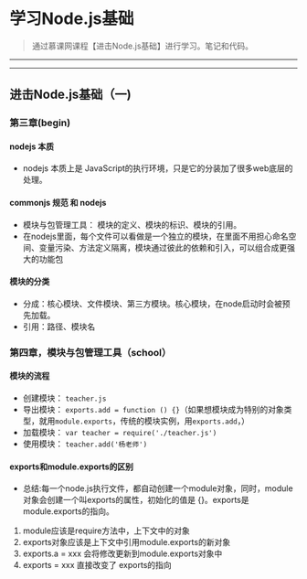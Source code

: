 # 学习Node.js基础
> 通过慕课网课程【进击Node.js基础】进行学习。笔记和代码。

---------------------------------------------
---------------------------------------------

## 进击Node.js基础（一)

### 第三章(begin)

#### nodejs 本质
- nodejs 本质上是 JavaScript的执行环境，只是它的分装加了很多web底层的处理。

#### commonjs 规范 和 nodejs
- 模块与包管理工具： 模块的定义、模块的标识、模块的引用。
- 在nodejs里面，每个文件可以看做是一个独立的模块，在里面不用担心命名空间、变量污染、方法定义隔离，模块通过彼此的依赖和引入，可以组合成更强大的功能包

#### 模块的分类
- 分成：核心模块、文件模块、第三方模块。核心模块，在node启动时会被预先加载。
- 引用：路径、模块名

### 第四章，模块与包管理工具（school）

#### 模块的流程
- 创建模块： `teacher.js`
- 导出模块： `exports.add = function () {}`（如果想模块成为特别的对象类型，就用`module.exports`，传统的模块实例，用`exports.add`，）
- 加载模块： `var teacher = require('./teacher.js')`
- 使用模块： `teacher.add('杨老师')`

#### exports和module.exports的区别
- 总结:每一个node.js执行文件，都自动创建一个module对象，同时，module对象会创建一个叫exports的属性，初始化的值是 {}。exports是module.exports的指向。
1. module应该是require方法中，上下文中的对象
2. exports对象应该是上下文中引用module.exports的新对象
3. exports.a = xxx 会将修改更新到module.exports对象中
4. exports = xxx 直接改变了 exports的指向


